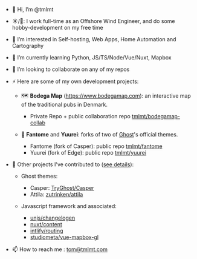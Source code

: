 - 👋 Hi, I’m @tmlmt
- ☀️/🌙: I work full-time as an Offshore Wind Engineer, and do some hobby-development on my free time
- 👀 I’m interested in Self-hosting, Web Apps, Home Automation and Cartography
- 🌱 I’m currently learning Python, JS/TS/Node/Vue/Nuxt, Mapbox
- 💞️ I’m looking to collaborate on any of my repos
- ⚡ Here are some of my own development projects:

  - 🗺️ **Bodega Map** (https://www.bodegamap.com): an interactive map of the traditional pubs in Denmark. 
    - Private Repo + public collaboration repo [tmlmt/bodegamap-collab](https://github.com/tmlmt/bodegamap-collab)

  - 👻 **Fantome** and **Yuurei**: forks of two of [Ghost](https://github.com/TryGhost/Ghost)'s official themes.
    - Fantome (fork of Casper): public repo [tmlmt/fantome](https://github.com/tmlmt/fantome)
    - Yuurei (fork of Edge): public repo [tmlmt/yuurei](https://github.com/tmlmt/yuurei)
    
- 🤹‍ Other projects I've contributed to ([see details](https://github.com/pulls?q=is%3Apr+author%3Atmlmt+-user%3Atmlmt+is%3Amerged)):
  
  - Ghost themes: 
    - Casper: [TryGhost/Casper](https://github.com/TryGhost/Casper) 
    - Attila: [zutrinken/attila](https://github.com/zutrinken/attila)
    
  - Javascript framework and associated: 
    - [unjs/changelogen](https://github.com/unjs/changelogen)
    - [nuxt/content](https://github.com/nuxt/content)
    - [intlify/routing](https://github.com/intlify/routing)
    - [studiometa/vue-mapbox-gl](https://github.com/studiometa/vue-mapbox-gl) 
  
- 📫 How to reach me : tom@tmlmt.com
